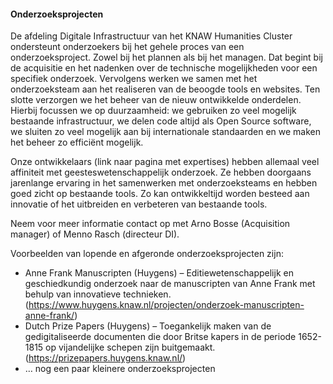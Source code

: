 #### Onderzoeksprojecten

De afdeling Digitale Infrastructuur van het KNAW Humanities Cluster ondersteunt onderzoekers bij het gehele proces van een onderzoeksproject. Zowel bij het plannen als bij het managen. Dat begint bij de acquisitie en het nadenken over de technische mogelijkheden voor een specifiek onderzoek. Vervolgens werken we samen met het onderzoeksteam aan het realiseren van de beoogde tools en websites. Ten slotte verzorgen we het beheer van de nieuw ontwikkelde onderdelen. Hierbij focussen we op duurzaamheid: we gebruiken zo veel mogelijk bestaande infrastructuur, we delen code altijd als Open Source software, we sluiten zo veel mogelijk aan bij internationale standaarden en we maken het beheer zo efficiënt mogelijk.

Onze ontwikkelaars (link naar pagina met expertises) hebben allemaal veel affiniteit met geesteswetenschappelijk onderzoek. Ze hebben doorgaans jarenlange ervaring in het samenwerken met onderzoeksteams en hebben goed zicht op bestaande tools. Zo kan ontwikkeltijd worden besteed aan innovatie of het uitbreiden en verbeteren van bestaande tools.

Neem voor meer informatie contact op met Arno Bosse (Acquisition manager) of Menno Rasch (directeur DI). 

Voorbeelden van lopende en afgeronde onderzoeksprojecten zijn:

+ Anne Frank Manuscripten (Huygens) – Editiewetenschappelijk en geschiedkundig onderzoek naar de manuscripten van Anne Frank met behulp van innovatieve technieken. (https://www.huygens.knaw.nl/projecten/onderzoek-manuscripten-anne-frank/) 
+ Dutch Prize Papers (Huygens) – Toegankelijk maken van de gedigitaliseerde documenten die door Britse kapers in de periode 1652-1815 op vijandelijke schepen zijn buitgemaakt. (https://prizepapers.huygens.knaw.nl/) 
+ … nog een paar kleinere onderzoeksprojecten

